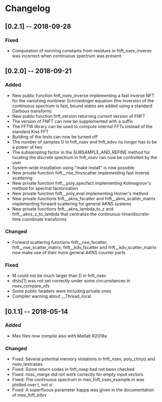 # Changelog

## [0.2.1] -- 2018-09-28

### Fixed

- Computation of norming constants from residues in fnft_nsev_inverse was incorrect when continuous spectrum was present.

## [0.2.0] -- 2018-09-21

### Added

- New public function fnft_nsev_inverse implementing a fast inverse NFT for the vanishing nonlinear Schroedinger equation (the inversion of the continuous spectrum is fast, bound states are added using a standard Darboux transform)
- New public function fnft_version returning current version of FNFT
- The version of FNFT can now be supplemented with a suffix
- The FFTW library can be used to compute internal FFTs instead of the standard Kiss FFT
- Building of the tests can now be turned off
- The number of samples D in fnft_nsev and fnft_kdvv no longer has to be a power of two
- The subsampling factor in the SUBSAMPLE_AND_REFINE method for locating the discrete spectrum in fnft_nsev can now be controlled by the user
- System-wide installation using "make install" is now possible
- New private function fnft__nse_finvscatter implementing fast inverse scattering
- New private function fnft__poly_specfact implementing Kolmogorov's method for spectral factorization
- New private function fnft__poly_eval implementing Horner's method
- New private functions fnft__akns_fscatter and fnft__akns_scatter_matrix implementing forward scattering for general AKNS systems
- New private functions fnft__akns_lambda_to_z and fnft__akns_z_to_lambda that centralize the continuous-time/discrete-time coordinate transforms

### Changed

- Forward scattering functions fnft__nse_fscatter, fnft__nse_scatter_matrix, fnft__kdv_fscatter and fnft__kdv_scatter_matrix now make use of their more general AKNS counter parts

### Fixed

- M could not be much larger than D in fnft_nsev
- dists[1] was not set correctly under some circumstances in nsev_compare_nfs
- Some public headers were including private ones
- Compiler warning about __Thread_local

## [0.1.1] -- 2018-05-14

### Added

- Mex files now compile also with Matlab R2018a

### Changed

- Fixed: Several potential memory violations in fnft_nsev, poly_chirpz and nsev_testcases
- Fixed: Some return codes in fnft_nsep had not been checked
- Fixed: misc_merge did not work correctly for empty input vectors
- Fixed: The continuous spectrum in mex_fnft_nsev_example.m was plotted over t, not xi
- Fixed: A superfluous parameter kappa was given in the documentation of mex_fnft_kdvv

